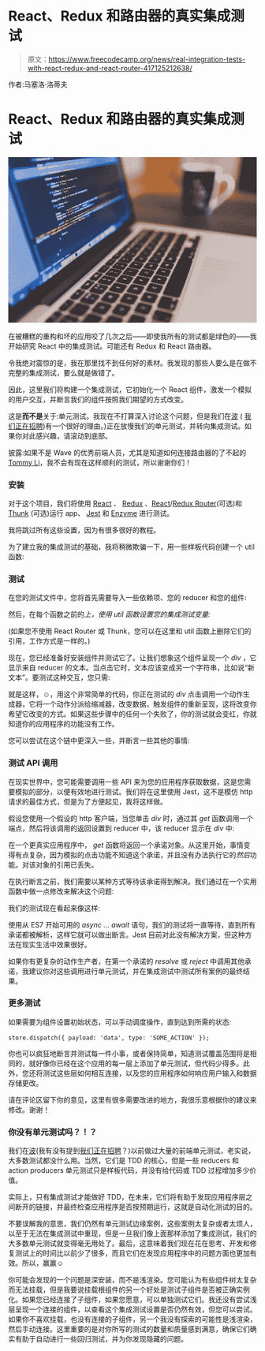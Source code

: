 # React、Redux 和路由器的真实集成测试

> 原文：<https://www.freecodecamp.org/news/real-integration-tests-with-react-redux-and-react-router-417125212638/>

作者:马塞洛·洛蒂夫

# React、Redux 和路由器的真实集成测试

![1*Vv0HNvRhU0ihKVaBIpDUww](img/c0598823c2c438edd41fb79b56bf9710.png)

在被糟糕的重构和坏的应用咬了几次之后——即使我所有的测试都是绿色的——我开始研究 React 中的集成测试。可能还有 Redux 和 React 路由器。

令我绝对震惊的是，我在那里找不到任何好的素材。我发现的那些人要么是在做不完整的集成测试，要么就是做错了。

因此，这里我们将构建一个集成测试，它初始化一个 React 组件，激发一个模拟的用户交互，并断言我们的组件按照我们期望的方式改变。

这是**而不是**关于:单元测试。我现在不打算深入讨论这个问题，但是我们在[波](http://waveapps.com) ( [我们正在招聘](https://www.waveapps.com/about-us/jobs/))有一个很好的理由。)正在放慢我们的单元测试，并转向集成测试。如果你对此感兴趣，请滚动到底部。

披露:如果不是 Wave 的优秀前端人员，尤其是知道如何连接路由器的了不起的[Tommy Li](https://github.com/tommyzli)，我不会有现在这样顺利的测试，所以谢谢你们！

### 安装

对于这个项目，我们将使用 [React](https://facebook.github.io/react/) 、 [Redux](https://github.com/reactjs/react-redux) 、[React](https://github.com/ReactTraining/react-router)/[Redux Router](https://github.com/acdlite/redux-router)(可选)和 [Thunk](https://github.com/gaearon/redux-thunk) (可选)运行 app、 [Jest](https://facebook.github.io/jest/) 和 [Enzyme](https://github.com/airbnb/enzyme) 进行测试。

我将跳过所有这些设置，因为有很多很好的教程。

为了建立我的集成测试的基础，我将稍微欺骗一下，用一些样板代码创建一个 util 函数:

### 测试

在您的测试文件中，您将首先需要导入一些依赖项、您的 reducer 和您的组件:

然后，在每个函数之前的*上，使用 util 函数设置您的集成测试变量:*

(如果您不使用 React Router 或 Thunk，您可以在这里和 util 函数上删除它们的引用，工作方式是一样的。)

现在，您已经准备好安装组件并测试它了。让我们想象这个组件呈现一个 *div* ，它显示来自 reducer 的文本。当点击它时，文本应该变成另一个字符串，比如说“新文本”。要测试这种交互，您只需:

就是这样，☺，用这个非常简单的代码，你正在测试的 *div* 点击调用一个动作生成器，它将一个动作分派给缩减器，改变数据，触发组件的重新呈现，这将改变你希望它改变的方式。如果这些步骤中的任何一个失败了，你的测试就会变红，你就知道你的应用程序的功能没有工作。

您可以尝试在这个链中更深入一些，并断言一些其他的事情:

### 测试 API 调用

在现实世界中，您可能需要调用一些 API 来为您的应用程序获取数据，这是您需要模拟的部分，以便有效地进行测试。我们将在这里使用 Jest，这不是模仿 http 请求的最佳方式，但是为了方便起见，我将这样做。

假设您使用一个假设的 http 客户端，当您单击 *div* 时，通过其 *get* 函数调用一个端点，然后将该调用的返回设置到 reducer 中，该 reducer 显示在 *div* 中:

在一个更真实应用程序中， *get* 函数将返回一个承诺对象。从这里开始，事情变得有点复杂，因为模拟的点击功能不知道这个承诺，并且没有办法执行它的*然后*功能。对该对象的引用已丢失。

在执行断言之前，我们需要以某种方式等待该承诺得到解决。我们通过在一个实用函数中做一点修改来解决这个问题:

我们的测试现在看起来像这样:

使用从 ES7 开始可用的 *async … await* 语句，我们的测试将一直等待，直到所有承诺都被解析，这样它就可以做出断言。Jest 目前对此没有解决方案，但这种方法在现实生活中效果很好。

如果你有更复杂的动作生产者，在第一个承诺的 *resolve* 或 *reject* 中调用其他承诺，我建议你对这些调用进行单元测试，并在集成测试中测试所有案例的最终结果。

### 更多测试

如果需要为组件设置初始状态，可以手动调度操作，直到达到所需的状态:

```
store.dispatch({ payload: 'data', type: 'SOME_ACTION' });
```

你也可以疯狂地断言并测试每一件小事，或者保持简单，知道测试覆盖范围将是相同的，就好像你已经在这个应用的每一层上添加了单元测试，但代码少得多。此外，您还将测试这些层如何相互连接，以及您的应用程序如何响应用户输入和数据存储更改。

请在评论区留下你的意见，这里有很多需要改进的地方，我很乐意根据你的建议来修改。谢谢！

### 你没有单元测试吗？！？

我们在[波](http://waveapps.com)(我有没有提到[我们正在招聘](https://www.waveapps.com/about-us/jobs/)？)以前做过大量的前端单元测试，老实说，大多数测试都没什么用。当然，它们是 TDD 的核心，但是一些 reducers 和 action producers 单元测试只是样板代码，并没有给代码或 TDD 过程增加多少价值。

实际上，只有集成测试才能做好 TDD，在未来，它们将有助于发现应用程序层之间断开的链接，并最终检查应用程序是否按预期运行，这就是自动化测试的目的。

不要误解我的意思，我们仍然有单元测试边缘案例，这些案例太复杂或者太烦人，以至于无法在集成测试中重现，但是一旦我们像上面那样添加了集成测试，我们的大多数单元测试就变得毫无用处了。最后，这意味着我们现在花在思考、开发和修复测试上的时间比以前少了很多，而且它们在发现应用程序中的问题方面也更加有效。所以，赢赢☺

你可能会发现的一个问题是深安装，而不是浅渲染。您可能认为有些组件树太复杂而无法挂载，但是我要说挂载根组件的另一个好处是测试子组件是否被正确实例化。如果您已经连接了子组件，如果您愿意，可以单独测试它们。我还没有尝试浅层呈现一个连接的组件，以查看这个集成测试设置是否仍然有效，但您可以尝试。如果你不喜欢挂载，也没有连接的子组件，另一个我没有探索的可能性是浅渲染，然后手动连接。这里重要的是对你所写的测试的数量和质量感到满意，确保它们确实有助于自动进行一些回归测试，并为你发现隐藏的问题。